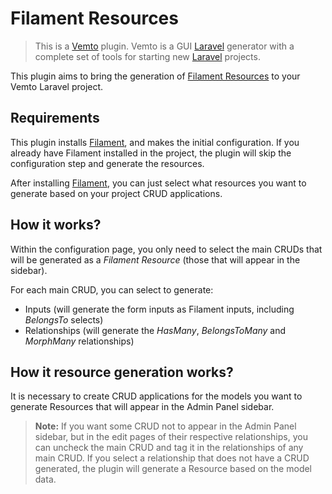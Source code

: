 # Filament Resources

> This is a [Vemto](https://vemto.app) plugin. Vemto is a GUI [Laravel](https://laravel.com) generator with a complete set of tools for starting new [Laravel](https://laravel.com) projects. 

This plugin aims to bring the generation of [Filament Resources](https://filamentadmin.com/docs/2.x/admin/resources) to your Vemto Laravel project.

## Requirements

This plugin installs [Filament](https://filamentadmin.com/), and makes the initial configuration. If you already have Filament installed in the project, the plugin will skip the configuration step and generate the resources.

After installing [Filament](https://filamentadmin.com/), you can just select what resources you want to generate based on your project CRUD applications.

## How it works?

Within the configuration page, you only need to select the main CRUDs that will be generated as a *Filament Resource* (those that will appear in the sidebar).

For each main CRUD, you can select to generate:

- Inputs (will generate the form inputs as Filament inputs, including *BelongsTo* selects)
- Relationships (will generate the *HasMany*, *BelongsToMany* and *MorphMany* relationships)

## How it resource generation works?

It is necessary to create CRUD applications for the models you want to generate Resources that will appear in the Admin Panel sidebar.

> **Note:** If you want some CRUD not to appear in the Admin Panel sidebar, but in the edit pages of their respective relationships, you can uncheck the main CRUD and tag it in the relationships of any main CRUD. If you select a relationship that does not have a CRUD generated, the plugin will generate a Resource based on the model data.